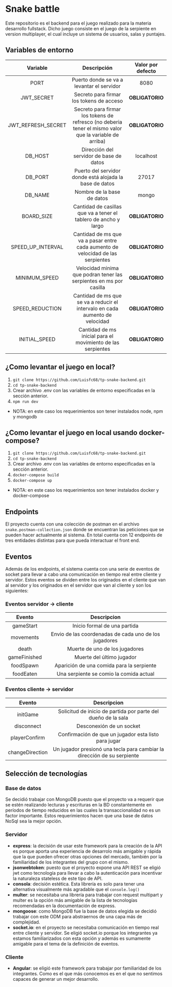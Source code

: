 # Snake battle 
Este repositorio es el backend para el juego realizado para la materia desarrollo fullstack. Dicho juego consiste en el juego de la serpiente en version multiplayer, el cual incluye un sistema de usuarios, salas y puntajes.

## Variables de entorno

|      Variable      |                                              Descripción                                               | Valor por defecto |
|:------------------:|:------------------------------------------------------------------------------------------------------:|:-----------------:|
|        PORT        |                               Puerto donde se va a levantar el servidor                                |       8080        |
|     JWT_SECRET     |                                Secreto para firmar los tokens de acceso                                |  **OBLIGATORIO**  |
| JWT_REFRESH_SECRET | Secreto para firmar los tokens de refresco (no deberia tener el mismo valor que la variable de arriba) |  **OBLIGATORIO**  |
|      DB_HOST       |                                Dirección del servidor de base de datos                                 |     localhost     |
|      DB_PORT       |                        Puerto del servidor donde está alojada la base de datos                         |       27017       |
|      DB_NAME       |                                       Nombre de la base de datos                                       |       mongo       |
 |     BOARD_SIZE     |                    Cantidad de casillas que va a tener el tablero de ancho y largo                     |  **OBLIGATORIO**  |
| SPEED_UP_INTERVAL  |            Cantidad de ms que va a pasar entre cada aumento de velocidad de las serpientes             |  **OBLIGATORIO**  |
|   MINIMUM_SPEED    |                   Velocidad minima que podran tener las serpientes en ms por casilla                   |  **OBLIGATORIO**  |
|  SPEED_REDUCTION   |              Cantidad de ms que se va a reducir el intervalo en cada aumento de velocidad              |  **OBLIGATORIO**  |
|   INITIAL_SPEED    |                      Cantidad de ms inicial para el movimiento de las serpientes                       |  **OBLIGATORIO**  |


## ¿Como levantar el juego en local?
1. `git clone https://github.com/Luisfc68/tp-snake-backend.git`
2. `cd tp-snake-backend`
3. Crear archivo .env con las variables de entorno especificadas en la sección anterior.
4. `npm run dev`
* NOTA: en este caso los requerimientos son tener instalados node, npm y mongodb

## ¿Como levantar el juego en local usando docker-compose?
1. `git clone https://github.com/Luisfc68/tp-snake-backend.git`
2. `cd tp-snake-backend`
3. Crear archivo .env con las variables de entorno especificadas en la sección anterior.
4. `docker-compose build`
5. `docker-compose up`
* NOTA: en este caso los requerimientos son tener instalados docker y docker-compose

## Endpoints 
El proyecto cuenta con una colección de postman en el archivo `snake.postman-collection.json` donde 
se encuentran las peticiones que se pueden hacer actualmente al sistema. En total cuenta con 12 
endpoints de tres entidades distintas para que pueda interactuar el front end.

## Eventos
Además de los endpoints, el sistema cuenta con una serie de eventos de socket para llevar a cabo 
una comunicación en tiempo real entre cliente y servidor. Estos eventos se dividen entre los 
originados en el cliente que van al servidor y los originados en el servidor que van al cliente
y son los siguientes:
### Eventos servidor -> cliente
|    Evento    |                      Descripcion                      |
|:------------:|:-----------------------------------------------------:|
|  gameStart   |             Inicio formal de una partida              |
|  movements   | Envio de las coordenadas de cada uno de los jugadores |
|    death     |            Muerte de uno de los jugadores             |
| gameFinished |               Muerte del último jugador               |
|  foodSpawn   |       Aparición de una comida para la serpiente       |
|  foodEaten   |        Una serpiente se comio la comida actual        |
### Eventos cliente -> servidor
|     Evento      |                               Descripcion                               |
|:---------------:|:-----------------------------------------------------------------------:|
|    initGame     |      Solicitud de inicio de partida por parte del dueño de la sala      |
|   disconnect    |                        Desconexión de un socket                         |
|  playerConfirm  |          Confirmación de que un jugador esta listo para jugar           |
| changeDirection | Un jugador presionó una tecla para cambiar la dirección de su serpiente |

## Selección de tecnologías
### Base de datos
Se decidió trabajar con MongoDB puesto que el proyecto va a requerir que se estén realizando lecturas
y escrituras en la BD constantemente en períodos de tiempo reducidos en las cuales la transaccionalidad
no es un factor importante. Estos requerimientos hacen que una base de datos NoSql sea la mejor opción.
### Servidor
* **express**: la decisión de usar este framework para la creación de la API es porque aporta una 
experiencia de desarrolo más amigable y rápida que la que pueden ofrecer otras opciones del mercado,
también por la familiaridad de los integrantes del grupo con el mismo. 
* **jsonwebtoken**: puesto que el proyecto expone una API REST se eligió jwt como tecnología para llevar
a cabo la autenticación para incentivar la naturaleza stateless de este tipo de API.
* **consola**: decisión estética. Esta librería es solo para tener una alternativa visualmente más agradable que el `console.log()`
* **multer**: se necesitaba una librería para trabajar con request multipart y multer es la opción más amigable
de la lista de tecnologías recomendadas en la documentación de express.
* **mongoose**: como MongoDB fue la base de datos elegida se decidió trabajar con este ODM para 
abstraernos de una capa más de complejidad.
* **socket.io**: en el proyecto se necesitaba comunicación en tiempo real entre cliente y servidor. Se eligió 
socket.io porque los integrantes ya estamos familiarizados con esta opción y además es sumamente amigable
para el tema de la definición de eventos.

### Cliente
* **Angular**: se eligió este framework para trabajar por familiaridad de los integrantes. Como es el que más conocemos
es en el que no sentimos capaces de generar un mejor desarrollo.